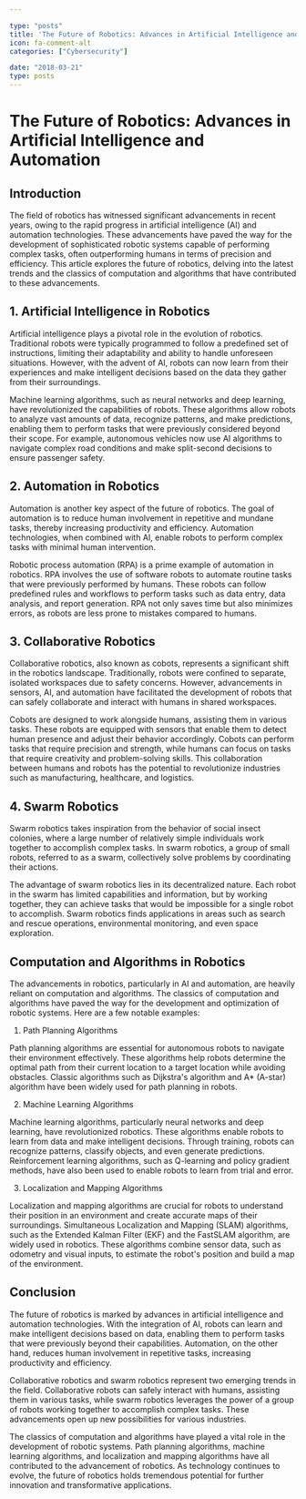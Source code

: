 ```yaml
---

type: "posts"
title: 'The Future of Robotics: Advances in Artificial Intelligence and Automation'
icon: fa-comment-alt
categories: ["Cybersecurity"]

date: "2018-03-21"
type: posts
---
```





# The Future of Robotics: Advances in Artificial Intelligence and Automation

## Introduction

The field of robotics has witnessed significant advancements in recent years, owing to the rapid progress in artificial intelligence (AI) and automation technologies. These advancements have paved the way for the development of sophisticated robotic systems capable of performing complex tasks, often outperforming humans in terms of precision and efficiency. This article explores the future of robotics, delving into the latest trends and the classics of computation and algorithms that have contributed to these advancements.

## 1. Artificial Intelligence in Robotics

Artificial intelligence plays a pivotal role in the evolution of robotics. Traditional robots were typically programmed to follow a predefined set of instructions, limiting their adaptability and ability to handle unforeseen situations. However, with the advent of AI, robots can now learn from their experiences and make intelligent decisions based on the data they gather from their surroundings.

Machine learning algorithms, such as neural networks and deep learning, have revolutionized the capabilities of robots. These algorithms allow robots to analyze vast amounts of data, recognize patterns, and make predictions, enabling them to perform tasks that were previously considered beyond their scope. For example, autonomous vehicles now use AI algorithms to navigate complex road conditions and make split-second decisions to ensure passenger safety.

## 2. Automation in Robotics

Automation is another key aspect of the future of robotics. The goal of automation is to reduce human involvement in repetitive and mundane tasks, thereby increasing productivity and efficiency. Automation technologies, when combined with AI, enable robots to perform complex tasks with minimal human intervention.

Robotic process automation (RPA) is a prime example of automation in robotics. RPA involves the use of software robots to automate routine tasks that were previously performed by humans. These robots can follow predefined rules and workflows to perform tasks such as data entry, data analysis, and report generation. RPA not only saves time but also minimizes errors, as robots are less prone to mistakes compared to humans.

## 3. Collaborative Robotics

Collaborative robotics, also known as cobots, represents a significant shift in the robotics landscape. Traditionally, robots were confined to separate, isolated workspaces due to safety concerns. However, advancements in sensors, AI, and automation have facilitated the development of robots that can safely collaborate and interact with humans in shared workspaces.

Cobots are designed to work alongside humans, assisting them in various tasks. These robots are equipped with sensors that enable them to detect human presence and adjust their behavior accordingly. Cobots can perform tasks that require precision and strength, while humans can focus on tasks that require creativity and problem-solving skills. This collaboration between humans and robots has the potential to revolutionize industries such as manufacturing, healthcare, and logistics.

## 4. Swarm Robotics

Swarm robotics takes inspiration from the behavior of social insect colonies, where a large number of relatively simple individuals work together to accomplish complex tasks. In swarm robotics, a group of small robots, referred to as a swarm, collectively solve problems by coordinating their actions.

The advantage of swarm robotics lies in its decentralized nature. Each robot in the swarm has limited capabilities and information, but by working together, they can achieve tasks that would be impossible for a single robot to accomplish. Swarm robotics finds applications in areas such as search and rescue operations, environmental monitoring, and even space exploration.

## Computation and Algorithms in Robotics

The advancements in robotics, particularly in AI and automation, are heavily reliant on computation and algorithms. The classics of computation and algorithms have paved the way for the development and optimization of robotic systems. Here are a few notable examples:

1. Path Planning Algorithms

Path planning algorithms are essential for autonomous robots to navigate their environment effectively. These algorithms help robots determine the optimal path from their current location to a target location while avoiding obstacles. Classic algorithms such as Dijkstra's algorithm and A* (A-star) algorithm have been widely used for path planning in robots.

2. Machine Learning Algorithms

Machine learning algorithms, particularly neural networks and deep learning, have revolutionized robotics. These algorithms enable robots to learn from data and make intelligent decisions. Through training, robots can recognize patterns, classify objects, and even generate predictions. Reinforcement learning algorithms, such as Q-learning and policy gradient methods, have also been used to enable robots to learn from trial and error.

3. Localization and Mapping Algorithms

Localization and mapping algorithms are crucial for robots to understand their position in an environment and create accurate maps of their surroundings. Simultaneous Localization and Mapping (SLAM) algorithms, such as the Extended Kalman Filter (EKF) and the FastSLAM algorithm, are widely used in robotics. These algorithms combine sensor data, such as odometry and visual inputs, to estimate the robot's position and build a map of the environment.

## Conclusion

The future of robotics is marked by advances in artificial intelligence and automation technologies. With the integration of AI, robots can learn and make intelligent decisions based on data, enabling them to perform tasks that were previously beyond their capabilities. Automation, on the other hand, reduces human involvement in repetitive tasks, increasing productivity and efficiency.

Collaborative robotics and swarm robotics represent two emerging trends in the field. Collaborative robots can safely interact with humans, assisting them in various tasks, while swarm robotics leverages the power of a group of robots working together to accomplish complex tasks. These advancements open up new possibilities for various industries.

The classics of computation and algorithms have played a vital role in the development of robotic systems. Path planning algorithms, machine learning algorithms, and localization and mapping algorithms have all contributed to the advancement of robotics. As technology continues to evolve, the future of robotics holds tremendous potential for further innovation and transformative applications.
